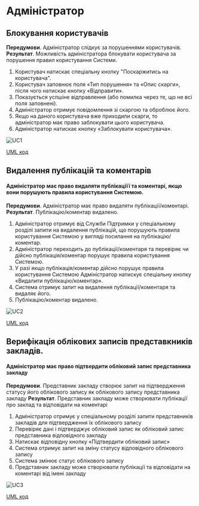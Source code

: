 # Адміністратор

## Блокування користувачів
**Передумови**. Адміністратор слідкує за порушеннями користувачів.
**Результат**. Можливість адміністратора блокувати користувача за порушення правил користування Системи.
1.	Користувач натискає спеціальну кнопку "Поскаржитись на користувача".
2.	Користувач заповнює поля «Тип порушення» та «Опис скарги», після чого натискає кнопку «Відправити».
3.  Показується успшіне відправлення (або помилка через те, що не всі поля заповнені).
4.	Адміністратор отримує повідомлення зі скаргою та оброблює його.
5.	Якщо на даного користувача вже приходили скарги, то адміністратор має право заблокувати цього користувача.
6.	Адміністратор натискає кнопку «Заблокувати користувача».

![UC1](http://www.plantuml.com/plantuml/png/VPNFRX9H5CRtynGtTTCcjTADCIqbDUh2dHiJTsPQXfP8mS2uCIpuaxHTaA8DWSHO_DEbcm6XZ1qO4fxWt3VoE_SYTjAPkvnxpltExvppNTYlk7RP_N1Ii0fEpXN7ZfrrobOwLogwuh1KA9NtKgcKgEG_EdlRJpBfWymh-_2TVUJif1yTPCJJx4c-Q2MaF-Rqbyzrvkjd3xTDUNH57areI9xEfy_udWcwfL3Mo9TrsP1D3iipsQMXKUfQdY6lJZFoSTzV2dwvhxGfw1EDQ0h5cUogI0td3Sv4x8VEfZ5DoTiobln6OrmTqmZIKmeXhyiQ2WWG1WYCw5OsPKUWUq_Gd4FuFeVO39VQaFCJns26-WwD2T83sK99b5qYVGNW3GMOpd09rHBa9N4orO2NWVAD11Roal1nn18y40fYxkgiwAnzSrkNQgs1l41TqF8SVPO3o2dWUwhBH0NnuitRL6f7K8y6QFUFe24lOOK9muXrK8qvK8SyzuHgRTMX-XXoc4jl63dxoe8wtKSXg9toFN3MkBBcj9nYzj-piwfnBgrQwerQO8w92YNOu4EmUxA3Eg0Syop8uzs3jCcJPvOvcqsimQ-XpeVSZLuiH5jAB673QxjM0a9aCbXBv__C5h_e9vgVnpXZ4GXs9QVq4OMYM27z9dyHRE8Icr49WI34SNYltMXd4BkCh1EjiTQMXhyotLsBkyfTLwE_15LMmW1PWoRyTla58GxA9WzVdaD7EoWY6AmUnJg-1nJgES7m245i0xMA9TSHvVpHiIiUs7OkPziHZvMTBBmLVSCKQazlAIkn092JVtSKVb-T-CW0liRGhC2vmudskdUt4igBPLC99j5ZxjC0eP06_4gD-bYctcWR2epQO1l6k4KBNmlkGr7nWA4suWNgGwwXJH9pt_1332cpBNfgMm5ld3lLoOPNKd5BxtUjVMm3_wj_0G00)

[UML код](https://github.com/kpi-db-subgroup/kpi-db-subgroup/blob/master/UML/admin/Diagrams/UC1.pu)

## Видалення публікацій та коментарів
#### Адміністратор має право видаляти публікаціїї та коментарі, якщо вони порушують правила користування Системою.
**Передумови**. Адміністратор має право видаляти публікації/коментарі.
**Результат**. Публікацію/коментар видалено.
1.	Адміністратор отримує від Служби Підтримки у спеціальному розділі запити на видалення публікацій, що порушують правила користування Системою у вигляді посилання на публікацію/коментар.
2.	Адміністратор переходить до публікації/коментаря та перевіряє чи дійсно публікація/коментар порушує правила користування Системою.
3.	У разі якщо публікація/коментар дійсно порушує правила користування Системою Адміністратор натискує спеціальну кнопку «Видалити публікацію/коментар».
4.	Система отримує запит на видалення публікації/коментаря та видаляє його.
5.	Публікацію/коментар видалено.

![UC2](http://www.plantuml.com/plantuml/png/hLNBRXD14BpFLym7X3mk2EKH1S656nS-m8at4E7Oo3ONv8CV8X0fiX6Ap0a2of7BuWTUFpoMyWNTVqIL9p6ix6oiY4EKtTxgxkhgcl5UePZA5zyUPqmcE2pQLq4g7UJDzc4kMxG7kKmklxE-lcuBH--2dOr7kzlxkyzJ1wzJBuFDxRNzNViuVNoKDRV07nB-xAb7ldZoO2C99rybb9wq9FHu-IvTwI3MrXgZCfQnDgnCyFfBXjgKWOHwWlzzgrK9BTwTZ90qvgkMyQMLsF1IFm1NGU48kT5rsqzeEaBkM9jQqQgMWQcAq_AAbHyICOOU8mbN4ujVI1Ufc41h03jftTt0iggUSqJ4aE4iqoW2vcq052qONx-ipK-Up8tAzb1dg6VJXEeriukvslMvslzGOb3SgadizOq2StxAp5LLz8I9dgVqfwsD2RBf6-kPqkqIbSpKhMOpKKR7LudmkKOvMq1rkBmXvlkD2IEEYjWDZDktMWCtcKYNWqj8SKYSHInWJdf8Q58TYySGoCXl1AF4H4amwehLKt7uH9uWzn5_TR0u-xlpI8RUoq1ujyNi7xEWqpfe--PjMeGCVVKA2ysoFCV94klTCdTeE_6-rlVY08ey-Owu9PtPi7oObU5k6CMQS1WZLA9CjCpYYesvYd4np-yjf1_yqZ9RUf0HQWxqT5aQCUR_YrFY8iPy95u6RBB0lBJ6W7naGeoz-YcVPpRrvbtA4rT3Y5EANtubg1MFp1sxsI5P_eWaMIPs5Q9y7x2sEExjdZSNKWl5t9ijiuVR1p-0Vm00)

[UML код](https://github.com/kpi-db-subgroup/kpi-db-subgroup/blob/master/UML/admin/Diagrams/UC2.pu)


## Верифікація облікових записів представкників закладів.
#### Адміністратор має право підтвердити обліковий запис представника закладу
**Передумови**. Представник закладу створює запит на підтвердження статусу його облікового запису як облікового запису представника закладу
**Результат**. Представник закладу може створювати публікації про заклад та відповідати на коментарі
1.	Адміністратор отримує у спеціальному розділі запити представників закладів для підтвердження їх облікового запису 
2.	Перевіряє дані і підтверджує обліковий запис як обліковий запис представника відповідного закладу
3.	Натискає відповідну кнопку «Підтвердити обліковий запис» 
4.	Система отримує запит на зміну статусу відповідного облікового запису
5.	Система змінює статус облікового запису
6.	Представник закладу може створювати публікації та відповідати на коментарі від імені закладу

![UC3](http://www.plantuml.com/plantuml/png/SYWkIImgAStDuSf9JIjHo4XDJ4ajuh99oyyhKKZEpyaliZKmC50epgnAjJMqiBD9iWj8JCvEJ4-rij5FibDmJCdD1DHMDRbD0s5qxrFC0Q0R91PaWmGR3i0DO5iuG1PDJTiD8WWXLq8g0R5aCnYRE4xYIZt1cnlntioWOBkP019I5lOttpVlnsycnzcUzljgV_8uT3vzTFTUgWzNi5YYX0tzU8VQdQ1nhro15jQTkyBD3JfymzgNEfHSFZESihZcuupbqk2QOpKglfvoeMJd5WtQiAZU5cjOL2eS9IbzSHS4deLvD97OMrJOS7Zh2c4GpHAfSoTt33wZyRWrDh1y_w1wgBbSujn56dA1EjBFiGaI8-nY8CkJwWlAZLyj1UhUkFSxQquD-wsyAL2fnSDK-86Q2riQ6_OLJJxb1Yk2VqStD3mMTvOJSuxsS1knRnC0Ev2GjkSJQYnTJgJNWUxVc2D3fRZd4afjWqRySgzX5xVBGBhhRMG4OL3AIOhhubFSH2vx3pPoLgq4AOwofAgFFcDTvBqIltEDXs6ilCWiUtxyxDVvpARxOpZD_97E7YIYQj3vruRBEOFYeqCrjNJ3obynqggH0rZglCYStpA5PlHH4qVDeEByF9d1ItTsE4aJAOldHERJepabw1j8gE5lZ26LmwrbzMvZd-DqIoB3mpXiHNoGd4ZzAcJ5pJH9LkDPPRNL5YosVBdvYiL0aBS_pVPcFSaObFwTD2M3VcKOXT6TiOmHoWTtH4BquKyuPX5XT6_rWFvaDwgyvQQbrlztC_p3BH3R6T1OBqRnuD5zyNAIFUHHvr_oJm00)

[UML код](hhttps://github.com/kpi-db-subgroup/kpi-db-subgroup/blob/master/UML/admin/Diagrams/UC3.pu)

